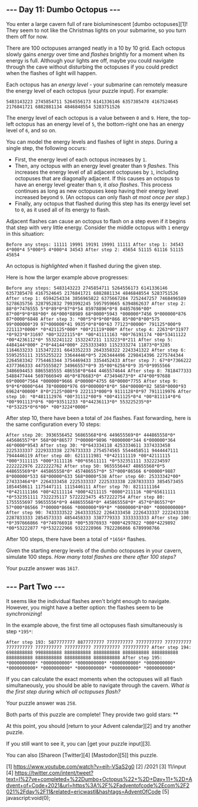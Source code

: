 
## --- Day 11: Dumbo Octopus ---

You enter a large cavern full of rare bioluminescent [dumbo octopuses][1]! They seem to not like the Christmas lights on your submarine, so you turn them off for now.

There are 100 octopuses arranged neatly in a 10 by 10 grid. Each octopus slowly gains *energy* over time and *flashes* brightly for a moment when its energy is full. Although your lights are off, maybe you could navigate through the
cave without disturbing the octopuses if you could predict when the flashes of light will happen.

Each octopus has an *energy level* - your submarine can remotely measure the energy level of each octopus (your puzzle input). For example:

`5483143223
2745854711
5264556173
6141336146
6357385478
4167524645
2176841721
6882881134
4846848554
5283751526
`

The energy level of each octopus is a value between `0` and `9`. Here, the top-left octopus has an energy level of `5`, the bottom-right one has an energy level of `6`, and so on.

You can model the energy levels and flashes of light in *steps*. During a single step, the following occurs:

* First, the energy level of each octopus increases by `1`.
* Then, any octopus with an energy level greater than `9` *flashes*. This increases the energy level of all adjacent octopuses by `1`, including octopuses that are diagonally adjacent. If this causes an octopus to have an energy level
  greater than `9`, it *also flashes*. This process continues as long as new octopuses keep having their energy level increased beyond `9`. (An octopus can only flash *at most once per step*.)
* Finally, any octopus that flashed during this step has its energy level set to `0`, as it used all of its energy to flash.

Adjacent flashes can cause an octopus to flash on a step even if it begins that step with very little energy. Consider the middle octopus with `1` energy in this situation:

`Before any steps:
11111
19991
19191
19991
11111
After step 1:
34543
4*000*4
5*000*5
4*000*4
34543
After step 2:
45654
51115
61116
51115
45654
`

An octopus is *highlighted* when it flashed during the given step.

Here is how the larger example above progresses:

`Before any steps:
5483143223
2745854711
5264556173
6141336146
6357385478
4167524645
2176841721
6882881134
4846848554
5283751526
After step 1:
6594254334
3856965822
6375667284
7252447257
7468496589
5278635756
3287952832
7993992245
5957959665
6394862637
After step 2:
88*0*7476555
5*0*89*0*87*0*54
85978896*0*8
84857696*00*
87*00*9*0*88*00*
66*000*88989
68*0000*5943
*000000*7456
9*000000*876
87*0000*6848
After step 3:
*00*5*0*9*00*866
85*00*8*00*575
99*000000*39
97*000000*41
9935*0*8*00*63
77123*00000*
791125*000*9
221113*0000*
*0*421125*000*
*00*21119*000*
After step 4:
2263*0*31977
*0*923*0*31697
*00*3222115*0*
*00*41111163
*00*76191174
*00*53411122
*00*4236112*0*
5532241122
1532247211
113223*0*211
After step 5:
4484144*000*
2*0*44144*000*
2253333493
1152333274
11873*0*3285
1164633233
1153472231
6643352233
2643358322
2243341322
After step 6:
5595255111
3155255222
33644446*0*5
2263444496
2298414396
2275744344
2264583342
7754463344
3754469433
3354452433
After step 7:
67*0*7366222
4377366333
4475555827
34966557*0*9
35*00*6256*0*9
35*0*9955566
3486694453
8865585555
486558*0*644
4465574644
After step 8:
7818477333
5488477444
5697666949
46*0*876683*0*
473494673*0*
474*00*97688
69*0000*7564
*000000*9666
8*00000*4755
68*0000*7755
After step 9:
9*0*6*0000*644
78*00000*976
69*000000*8*0*
584*00000*82
5858*0000*93
69624*00000*
8*0*2125*000*9
222113*000*9
9111128*0*97
7911119976
After step 10:
*0*481112976
*00*31112*00*9
*00*411125*0*4
*00*811114*0*6
*00*991113*0*6
*00*93511233
*0*44236113*0*
553225235*0*
*0*53225*0*6*00*
*00*3224*0000*
`

After step 10, there have been a total of `204` flashes. Fast forwarding, here is the same configuration every 10 steps:

`After step 20:
3936556452
56865568*0*6
449655569*0*
444865558*0*
445686557*0*
568*00*86577
7*00000*9896
*0000000*344
6*000000*364
46*0000*9543
After step 30:
*0*643334118
4253334611
3374333458
2225333337
2229333338
2276733333
2754574565
5544458511
9444447111
7944446119
After step 40:
6211111981
*0*421111119
*00*42111115
*000*3111115
*000*3111116
*00*65611111
*0*532351111
3322234597
2222222976
2222222762
After step 50:
9655556447
48655568*0*5
448655569*0*
445865558*0*
457486557*0*
57*000*86566
6*00000*9887
8*000000*533
68*00000*633
568*0000*538
After step 60:
25333342*00*
274333464*0*
2264333458
2225333337
2225333338
2287833333
3854573455
1854458611
1175447111
1115446111
After step 70:
8211111164
*0*421111166
*00*42111114
*000*4211115
*0000*211116
*00*65611111
*0*532351111
7322235117
5722223475
4572222754
After step 80:
1755555697
59655556*0*9
448655568*0*
445865558*0*
457*0*86557*0*
57*000*86566
7*00000*8666
*0000000*99*0*
*0000000*8*00*
*0000000000*
After step 90:
7433333522
2643333522
2264333458
2226433337
2222433338
2287833333
2854573333
4854458333
3387779333
3333333333
After step 100:
*0*397666866
*0*749766918
*00*53976933
*000*4297822
*000*4229892
*00*53222877
*0*532222966
9322228966
7922286866
6789998766
`

After 100 steps, there have been a total of `*1656*` flashes.

Given the starting energy levels of the dumbo octopuses in your cavern, simulate 100 steps. *How many total flashes are there after 100 steps?*

Your puzzle answer was `1617`.

## --- Part Two ---

It seems like the individual flashes aren't bright enough to navigate. However, you might have a better option: the flashes seem to be *synchronizing*!

In the example above, the first time all octopuses flash simultaneously is step `*195*`:

`After step 193:
5877777777
8877777777
7777777777
7777777777
7777777777
7777777777
7777777777
7777777777
7777777777
7777777777
After step 194:
6988888888
9988888888
8888888888
8888888888
8888888888
8888888888
8888888888
8888888888
8888888888
8888888888
After step 195:
*0000000000*
*0000000000*
*0000000000*
*0000000000*
*0000000000*
*0000000000*
*0000000000*
*0000000000*
*0000000000*
*0000000000*
`

If you can calculate the exact moments when the octopuses will all flash simultaneously, you should be able to navigate through the cavern. *What is the first step during which all octopuses flash?*

Your puzzle answer was `258`.

Both parts of this puzzle are complete! They provide two gold stars: **

At this point, you should [return to your Advent calendar][2] and try another puzzle.

If you still want to see it, you can [get your puzzle input][3].

You can also [Shareon [Twitter][4] [Mastodon][5]] this puzzle.

[1] https://www.youtube.com/watch?v=eih-VSaS2g0
[2] /2021
[3] 11/input
[4] https://twitter.com/intent/tweet?text=I%27ve+completed+%22Dumbo+Octopus%22+%2D+Day+11+%2D+Advent+of+Code+2021&url=https%3A%2F%2Fadventofcode%2Ecom%2F2021%2Fday%2F11&related=ericwastl&hashtags=AdventOfCode
[5] javascript:void(0);

